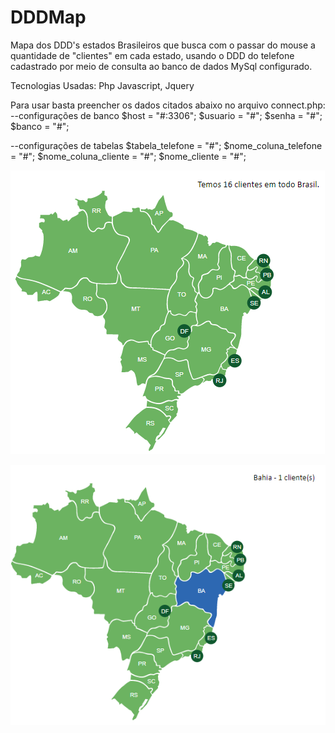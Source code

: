 # DDDMap

Mapa dos DDD's estados Brasileiros que busca com o passar do mouse a quantidade de "clientes" em cada estado, 
usando o DDD do telefone cadastrado por meio de consulta ao banco de dados MySql configurado.

Tecnologias Usadas:
  Php
  Javascript, Jquery
  
Para usar basta preencher os dados citados abaixo no arquivo connect.php:
 --configurações de banco
 $host = "#:3306";
 $usuario = "#";
 $senha = "#";
 $banco = "#";
    
 --configurações de tabelas
 $tabela_telefone = "#";
 $nome_coluna_telefone = "#";
 $nome_coluna_cliente = "#";
 $nome_cliente = "#";
 
 
![buscamapavisãototal](https://github.com/loracsilva/DDDMap/blob/master/img2.png)

![buscamapa](https://github.com/loracsilva/DDDMap/blob/master/img1.png)
